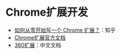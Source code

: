 # Chrome扩展开发

* [如何从零开始写一个 Chrome 扩展？](https://www.zhihu.com/question/20179805)：知乎
* [Chrome扩展官方文档](https://developer.chrome.com/extensions)
* [360扩展](http://open.chrome.360.cn/extension_dev/overview.html)：中文文档